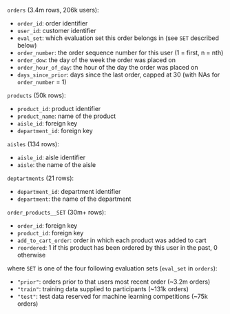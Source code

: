 ﻿`orders`  (3.4m rows, 206k users):

-   `order_id`: order identifier
-   `user_id`: customer identifier
-   `eval_set`: which evaluation set this order belongs in (see  `SET`  described below)
-   `order_number`: the order sequence number for this user (1 = first, n = nth)
-   `order_dow`: the day of the week the order was placed on
-   `order_hour_of_day`: the hour of the day the order was placed on
-   `days_since_prior`: days since the last order, capped at 30 (with NAs for  `order_number`  = 1)

`products`  (50k rows):

-   `product_id`: product identifier
-   `product_name`: name of the product
-   `aisle_id`: foreign key
-   `department_id`: foreign key

`aisles`  (134 rows):

-   `aisle_id`: aisle identifier
-   `aisle`: the name of the aisle

`deptartments`  (21 rows):

-   `department_id`: department identifier
-   `department`: the name of the department

`order_products__SET`  (30m+ rows):

-   `order_id`: foreign key
-   `product_id`: foreign key
-   `add_to_cart_order`: order in which each product was added to cart
-   `reordered`: 1 if this product has been ordered by this user in the past, 0 otherwise

where  `SET`  is one of the four following evaluation sets (`eval_set`  in  `orders`):

-   `"prior"`: orders prior to that users most recent order (~3.2m orders)
-   `"train"`: training data supplied to participants (~131k orders)
-   `"test"`: test data reserved for machine learning competitions (~75k orders)
